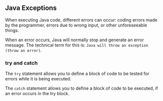 ## Java Exceptions

When executing Java code, different errors can occur: coding errors made by the programmer, errors due to wrong input, or other unforeseeable things.
<br>

When an error occurs, Java will normally stop and generate an error message. The technical term for this is: `Java will throw an exception` `(throw an error)`.

### try and catch
The `try` statement allows you to define a block of code to be tested for errors while it is being executed.<br>

The `catch` statement allows you to define a block of code to be executed, if an error occurs in the try block.
